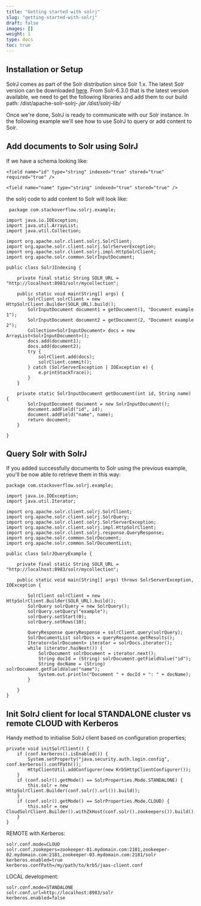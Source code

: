 ```yaml
---
title: "Getting started with solrj"
slug: "getting-started-with-solrj"
draft: false
images: []
weight: 1
type: docs
toc: true
---
```


## Installation or Setup
SolrJ comes as part of the Solr distribution since Solr 1.x. The latest Solr version can be downloaded [here][1].
From Solr-6.3.0 that is the latest version available, we need to get the following libraries and add them to our build path:
/dist/apache-solr-solrj-*.jar
/dist/solrj-lib/*

Once we're done, SolrJ is ready to communicate with our Solr instance. In the following example we'll see how to use SolrJ to query or add content to Solr.

  [1]: http://www.apache.org/dyn/closer.lua/lucene/solr/6.3.0

## Add documents to Solr using SolrJ
If we have a schema looking like:

    <field name="id" type="string" indexed="true" stored="true" required="true" /> 
    
    <field name="name" type="string" indexed="true" stored="true" />

the solrj code to add content to Solr will look like: 

 

     package com.stackoverflow.solrj.example;
    
    import java.io.IOException;
    import java.util.ArrayList;
    import java.util.Collection;
    
    import org.apache.solr.client.solrj.SolrClient;
    import org.apache.solr.client.solrj.SolrServerException;
    import org.apache.solr.client.solrj.impl.HttpSolrClient;
    import org.apache.solr.common.SolrInputDocument;
    
    public class SolrJIndexing {
    
        private final static String SOLR_URL = "http://localhost:8983/solr/mycollection";
    
        public static void main(String[] args) {
            SolrClient solrClient = new HttpSolrClient.Builder(SOLR_URL).build();
            SolrInputDocument document1 = getDocument(1, "Document example 1");
            SolrInputDocument document2 = getDocument(2, "Document example 2");
            Collection<SolrInputDocument> docs = new ArrayList<SolrInputDocument>();
            docs.add(document1);
            docs.add(document2);
            try {
                solrClient.add(docs);
                solrClient.commit();
            } catch (SolrServerException | IOException e) {
                e.printStackTrace();
            }
        }
    
        private static SolrInputDocument getDocument(int id, String name) {
            SolrInputDocument document = new SolrInputDocument();
            document.addField("id", id);
            document.addField("name", name);
            return document;
        }
    
    }

## Query Solr with SolrJ
If you added successfully documents to Solr using the previous example, you'll be now able to retrieve them in this way:

    package com.stackoverflow.solrj.example;
    
    import java.io.IOException;
    import java.util.Iterator;
    
    import org.apache.solr.client.solrj.SolrClient;
    import org.apache.solr.client.solrj.SolrQuery;
    import org.apache.solr.client.solrj.SolrServerException;
    import org.apache.solr.client.solrj.impl.HttpSolrClient;
    import org.apache.solr.client.solrj.response.QueryResponse;
    import org.apache.solr.common.SolrDocument;
    import org.apache.solr.common.SolrDocumentList;
    
    public class SolrJQueryExample {
    
        private final static String SOLR_URL = "http://localhost:8983/solr/mycollection";
    
        public static void main(String[] args) throws SolrServerException, IOException {
    
            SolrClient solrClient = new HttpSolrClient.Builder(SOLR_URL).build();
            SolrQuery solrQuery = new SolrQuery();
            solrQuery.setQuery("example");
            solrQuery.setStart(0);
            solrQuery.setRows(10);
    
            QueryResponse queryResponse = solrClient.query(solrQuery);
            SolrDocumentList solrDocs = queryResponse.getResults();
            Iterator<SolrDocument> iterator = solrDocs.iterator();
            while (iterator.hasNext()) {
                SolrDocument solrDocument = iterator.next();
                String docId = (String) solrDocument.getFieldValue("id");
                String docName = (String) solrDocument.getFieldValue("name");
                System.out.println("Document " + docId + ": " + docName);
            }
    
        }
    }

## Init SolrJ client for local STANDALONE cluster vs remote CLOUD with Kerberos
Handy method to initialise SolrJ client based on configuration properties;

    private void initSolrClient() {
        if (conf.kerberos().isEnabled()) {
            System.setProperty("java.security.auth.login.config", conf.kerberos().confPath());
            HttpClientUtil.addConfigurer(new Krb5HttpClientConfigurer());
        }
        if (conf.solr().getMode() == SolrProperties.Mode.STANDALONE) {
            this.solr = new HttpSolrClient.Builder(conf.solr().url()).build();
        }
        if (conf.solr().getMode() == SolrProperties.Mode.CLOUD) {
            this.solr = new CloudSolrClient.Builder().withZkHost(conf.solr().zookeepers()).build();
        }
    }

REMOTE with Kerberos:

    solr.conf.mode=CLOUD
    solr.conf.zookepers=zookeeper-01.mydomain.com:2181,zookeeper-02.mydomain.com:2181,zookeeper-03.mydomain.com:2181/solr
    kerberos.enabled=true
    kerberos.confPath=/my/path/to/krb5/jaas-client.conf

LOCAL development:

    solr.conf.mode=STANDALONE
    solr.conf.url=http://localhost:8983/solr
    kerberos.enabled=false



